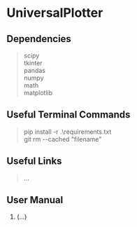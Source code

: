 # UniversalPlotter

## Dependencies
> scipy \
> tkinter \
> pandas \
> numpy \
> math \
> matplotlib

## Useful Terminal Commands
> pip install -r .\requirements.txt \
> git rm --cached "filename"

## Useful Links
> ...

## User Manual
1. (...)